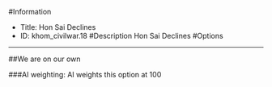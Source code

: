 #Information
 - Title: Hon Sai Declines
 - ID: khom_civilwar.18
#Description
Hon Sai Declines
#Options

___
##We are on our own

###AI weighting:
AI weights this option at 100

